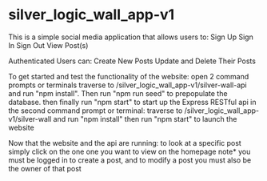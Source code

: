 # silver_logic_wall_app-v1

This is a simple social media application that allows users to:
Sign Up
Sign In
Sign Out
View Post(s)

Authenticated Users can:
Create New Posts
Update and Delete Their Posts


To get started and test the functionality of the website:
open 2 command prompts or terminals
traverse to /silver_logic_wall_app-v1/silver-wall-api and run "npm install". Then run "npm run seed" to prepopulate the database. then finally run "npm start" to start up the Express RESTful api
in the second command prompt or terminal:
traverse to /silver_logic_wall_app-v1/silver-wall and run "npm install"
then run "npm start" to launch the website

Now that the website and the api are running:
to look at a specific post simply click on the one one you want to view on the homepage
note* you must be logged in to create a post, and to modify a post you must also be the owner of that post

